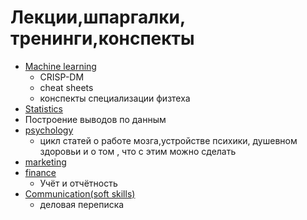 # Лекции,шпаргалки, тренинги,конспекты

* [Machine learning](machine%20learning/README.md)
  * CRISP-DM 
  * cheat sheets
  * конспекты специализации физтеха
 * [Statistics](finance/README.md)
  * Построение выводов по данным
* [psychology](psychology/README.md)
  * цикл статей о работе мозга,устройстве психики, душевном здоровьи и о том , что с этим можно сделать
* [marketing](marketing/README.md)
* [finance](finance/README.md)
  * Учёт и отчётность
* [Communication(soft skills)](Communications(solf%20skills)/README.md)  
  * деловая переписка
  

